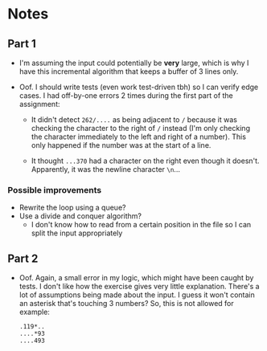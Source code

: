 # Notes
## Part 1

+ I'm assuming the input could potentially be __very__ large, which is why I
  have this incremental algorithm that keeps a buffer of 3 lines only.

+ Oof. I should write tests (even work test-driven tbh) so I can verify edge
  cases. I had off-by-one errors 2 times during the first part of the
assignment:

  + It didn't detect `262/....` as being adjacent to `/` because it was
    checking the character to the right of `/` instead (I'm only checking the
character immediately to the left and right of a number). This only happened if
the number was at the start of a line.

  + It thought `...370` had a character on the right even though it doesn't.
    Apparently, it was the newline character `\n`...

### Possible improvements

+ Rewrite the loop using a queue?
+ Use a divide and conquer algorithm?
  + I don't know how to read from a certain position in the file so I can split
    the input appropriately

## Part 2

+ Oof. Again, a small error in my logic, which might have been caught by tests.
  I don't like how the exercise gives very little explanation. There's a lot of
assumptions being made about the input. I guess it won't contain an asterisk
that's touching 3 numbers? So, this is not allowed for example:

  ```
  .119*..
  ....*93
  ....493
  
  ```

